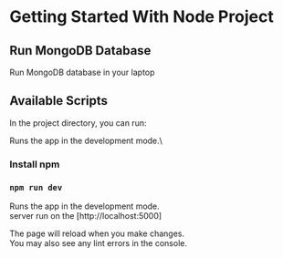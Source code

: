 # Getting Started With Node Project

## Run MongoDB Database

Run MongoDB database in your laptop

## Available Scripts

In the project directory, you can run:

Runs the app in the development mode.\

### Install npm

### `npm run dev`

Runs the app in the development mode.\
server run on the [http://localhost:5000]

The page will reload when you make changes.\
You may also see any lint errors in the console.

